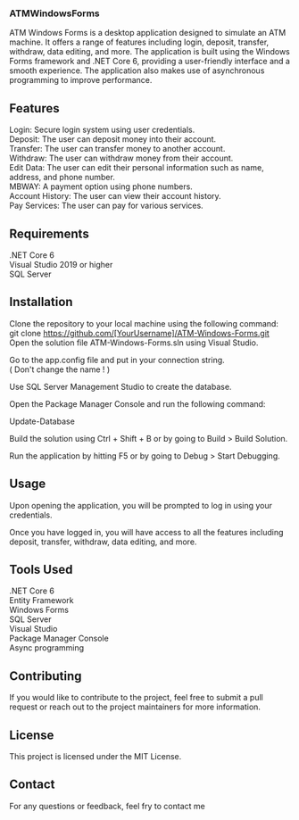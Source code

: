 ### ATMWindowsForms

ATM Windows Forms is a desktop application designed to simulate an ATM machine. It offers a range of features including login, deposit, transfer, withdraw, data editing, and more. The application is built using the Windows Forms framework and .NET Core 6, providing a user-friendly interface and a smooth experience. The application also makes use of asynchronous programming to improve performance.

## **Features**

Login: Secure login system using user credentials. <br>
Deposit: The user can deposit money into their account. <br>
Transfer: The user can transfer money to another account. <br>
Withdraw: The user can withdraw money from their account. <br>
Edit Data: The user can edit their personal information such as name, address, and phone number. <br>
MBWAY: A payment option using phone numbers. <br>
Account History: The user can view their account history. <br>
Pay Services: The user can pay for various services. <br>

## **Requirements**

.NET Core 6 <br>
Visual Studio 2019 or higher <br>
SQL Server

## **Installation**

Clone the repository to your local machine using the following command:<br>
git clone https://github.com/[YourUsername]/ATM-Windows-Forms.git<br>
Open the solution file ATM-Windows-Forms.sln using Visual Studio.<br>

Go to the app.config file and put in your connection string.<br>
( Don't change the name ! ) <br>

Use SQL Server Management Studio to create the database.<br>

Open the Package Manager Console and run the following command:<br>

Update-Database<br>

Build the solution using Ctrl + Shift + B or by going to Build > Build Solution.<br>

Run the application by hitting F5 or by going to Debug > Start Debugging.<br>

## **Usage**

Upon opening the application, you will be prompted to log in using your credentials.<br>

Once you have logged in, you will have access to all the features including deposit, transfer, withdraw, data editing, and more.<br>

## **Tools Used**

.NET Core 6<br>
Entity Framework<br>
Windows Forms<br>
SQL Server<br>
Visual Studio<br>
Package Manager Console<br>
Async programming

## **Contributing** 

If you would like to contribute to the project, feel free to submit a pull request or reach out to the project maintainers for more information.<br>

## **License**

This project is licensed under the MIT License.

## **Contact**

For any questions or feedback, feel fry to contact me 
